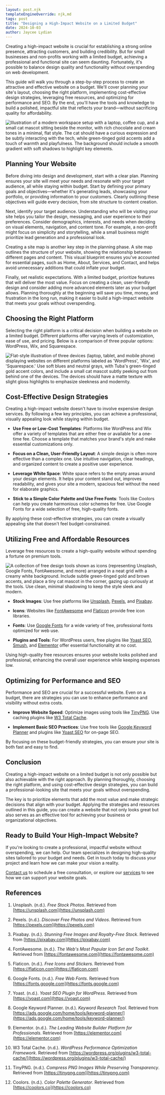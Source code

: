 ```yaml
---
layout: post.njk
templateEngineOverride: njk,md
tags: post
title: "Designing a High-Impact Website on a Limited Budget"
date: 2024-10-03
author: Jaycee Lydian
---
```


Creating a high-impact website is crucial for establishing a strong online presence, attracting customers, and building credibility. But for small businesses and non-profits working with a limited budget, achieving a professional and functional site can seem daunting. Fortunately, it's possible to balance design quality and functionality without overspending on web development.

This guide will walk you through a step-by-step process to create an attractive and effective website on a budget. We'll cover planning your site's layout, choosing the right platform, implementing cost-effective design strategies, leveraging free resources, and optimizing for performance and SEO. By the end, you'll have the tools and knowledge to build a polished, impactful site that reflects your brand—without sacrificing quality for affordability.

![Illustration of a modern workspace setup with a laptop, coffee cup, and a small cat mascot sitting beside the monitor, with rich chocolate and cream tones in a minimal, flat style. The cat should have a curious expression and be subtly interacting with the tech, while green-tinged gold accents add a touch of warmth and playfulness. The background should include a smooth gradient with soft shadows to highlight key elements.](/assets/images/blog/2024-10-03/u3343843948_A_flat-style_illustration_of_a_sleek_modern_works_318ed4b9-3645-4f29-9f63-8ec725801224_3.png)

## Planning Your Website

Before diving into design and development, start with a clear plan. Planning ensures your site will meet your needs and resonate with your target audience, all while staying within budget. Start by defining your primary goals and objectives—whether it's generating leads, showcasing your portfolio, or providing information to your customers. Clearly outlining these objectives will guide every decision, from site structure to content creation.

Next, identify your target audience. Understanding who will be visiting your site helps you tailor the design, messaging, and user experience to their preferences. Consider demographics, interests, and needs when deciding on visual elements, navigation, and content tone. For example, a non-profit might focus on simplicity and storytelling, while a small business might prioritize lead generation and a professional look.

Creating a site map is another key step in the planning phase. A site map outlines the structure of your website, showing the relationship between different pages and content. This visual blueprint ensures you've accounted for essential pages, such as Home, About, Services, and Contact, and helps avoid unnecessary additions that could inflate your budget.

Finally, set realistic expectations. With a limited budget, prioritize features that will deliver the most value. Focus on creating a clean, user-friendly design and consider adding more advanced elements later as your budget allows. Planning thoroughly at the beginning will save you time, money, and frustration in the long run, making it easier to build a high-impact website that meets your goals without overspending.

## Choosing the Right Platform

Selecting the right platform is a critical decision when building a website on a limited budget. Different platforms offer varying levels of customization, ease of use, and pricing. Below is a comparison of three popular options: WordPress, Wix, and Squarespace.

![Flat-style illustration of three devices (laptop, tablet, and mobile phone) displaying websites on different platforms labeled as 'WordPress', 'Wix', and 'Squarespace.' Use soft blues and neutral grays, with Tuba's green-tinged gold accent colors, and include a small cat mascot subtly peeking out from behind one of the devices. The devices should have a matte texture with slight gloss highlights to emphasize sleekness and modernity.](/assets/images/blog/2024-10-03/u3343843948_Flat-style_illustration_featuring_three_devices--_a9cdb52c-e53b-4139-9fd5-6acda8dd0c46_3.png)

## Cost-Effective Design Strategies

Creating a high-impact website doesn't have to involve expensive design services. By following a few key principles, you can achieve a professional, visually appealing look while staying within budget.

- **Use Free or Low-Cost Templates**: Platforms like WordPress and Wix offer a variety of templates that are either free or available for a one-time fee. Choose a template that matches your brand's style and make essential customizations only.

- **Focus on a Clean, User-Friendly Layout**: A simple design is often more effective than a complex one. Use intuitive navigation, clear headings, and organized content to create a positive user experience.

- **Leverage White Space**: White space refers to the empty areas around your design elements. It helps your content stand out, improves readability, and gives your site a modern, spacious feel without the need for elaborate graphics.

- **Stick to a Simple Color Palette and Use Free Fonts**: Tools like Coolors can help you create harmonious color schemes for free. Use Google Fonts for a wide selection of free, high-quality fonts.

By applying these cost-effective strategies, you can create a visually appealing site that doesn't feel budget-constrained.

## Utilizing Free and Affordable Resources

Leverage free resources to create a high-quality website without spending a fortune on premium tools.

![A collection of free design tools shown as icons (representing Unsplash, Google Fonts, FontAwesome, and more) arranged in a neat grid with a creamy white background. Include subtle green-tinged gold and brown accents, and place a tiny cat mascot in the corner, gazing up curiously at the tools. Use clean, minimal shadowing to keep the style sleek and modern.](/assets/images/blog/2024-10-03/u3343843948_Flat-style_collection_of_icons_representing_vario_cffb5bb0-9bfa-4bf4-be0d-2121a6e28b66_2.png)

- **Stock Images**: Use free platforms like [Unsplash](https://unsplash.com), [Pexels](https://pexels.com), and [Pixabay](https://pixabay.com).

- **Icons**: Websites like [FontAwesome](https://fontawesome.com) and [Flaticon](https://flaticon.com) provide free icon libraries.

- **Fonts**: Use [Google Fonts](https://fonts.google.com) for a wide variety of free, professional fonts optimized for web use.

- **Plugins and Tools**: For WordPress users, free plugins like [Yoast SEO](https://yoast.com), [Smush](https://wordpress.org/plugins/wp-smushit/), and [Elementor](https://elementor.com) offer essential functionality at no cost.

Using high-quality free resources ensures your website looks polished and professional, enhancing the overall user experience while keeping expenses low.

## Optimizing for Performance and SEO

Performance and SEO are crucial for a successful website. Even on a budget, there are strategies you can use to enhance performance and visibility without extra costs.

- **Improve Website Speed**: Optimize images using tools like [TinyPNG](https://tinypng.com). Use caching plugins like [W3 Total Cache](https://wordpress.org/plugins/w3-total-cache/).

- **Implement Basic SEO Practices**: Use free tools like [Google Keyword Planner](https://ads.google.com/home/tools/keyword-planner/) and plugins like [Yoast SEO](https://yoast.com) for on-page SEO.

By focusing on these budget-friendly strategies, you can ensure your site is both fast and easy to find.

## Conclusion

Creating a high-impact website on a limited budget is not only possible but also achievable with the right approach. By planning thoroughly, choosing the right platform, and using cost-effective design strategies, you can build a professional-looking site that meets your goals without overspending.

The key is to prioritize elements that add the most value and make strategic decisions that align with your budget. Applying the strategies and resources outlined in this guide, you can create a website that not only looks great but also serves as an effective tool for achieving your business or organizational objectives.

## Ready to Build Your High-Impact Website?

If you're looking to create a professional, impactful website without overspending, we can help. Our team specializes in designing high-quality sites tailored to your budget and needs. Get in touch today to discuss your project and learn how we can make your vision a reality.

[Contact us](/contact) to schedule a free consultation, or explore our [services](/services) to see how we can support your website goals.



## References

1. Unsplash. (n.d.). *Free Stock Photos*. Retrieved from [https://unsplash.com](https://unsplash.com)

2. Pexels. (n.d.). *Discover Free Photos and Videos*. Retrieved from [https://pexels.com](https://pexels.com)

3. Pixabay. (n.d.). *Stunning Free Images and Royalty-Free Stock*. Retrieved from [https://pixabay.com](https://pixabay.com)

4. FontAwesome. (n.d.). *The Web's Most Popular Icon Set and Toolkit*. Retrieved from [https://fontawesome.com](https://fontawesome.com)

5. Flaticon. (n.d.). *Free Icons and Stickers*. Retrieved from [https://flaticon.com](https://flaticon.com)

6. Google Fonts. (n.d.). *Free Web Fonts*. Retrieved from [https://fonts.google.com](https://fonts.google.com)

7. Yoast. (n.d.). *Yoast SEO Plugin for WordPress*. Retrieved from [https://yoast.com](https://yoast.com)

8. Google Keyword Planner. (n.d.). *Keyword Research Tool*. Retrieved from [https://ads.google.com/home/tools/keyword-planner/](https://ads.google.com/home/tools/keyword-planner/)

9. Elementor. (n.d.). *The Leading Website Builder Platform for Professionals*. Retrieved from [https://elementor.com](https://elementor.com)

10. W3 Total Cache. (n.d.). *WordPress Performance Optimization Framework*. Retrieved from [https://wordpress.org/plugins/w3-total-cache/](https://wordpress.org/plugins/w3-total-cache/)

11. TinyPNG. (n.d.). *Compress PNG Images While Preserving Transparency*. Retrieved from [https://tinypng.com](https://tinypng.com)

12. Coolors. (n.d.). *Color Palette Generator*. Retrieved from [https://coolors.co](https://coolors.co)
